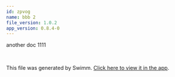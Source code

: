 ```yaml
---
id: zpvog
name: bbb 2
file_version: 1.0.2
app_version: 0.8.4-0
---
```


another doc 1111

<br/>

This file was generated by Swimm. [Click here to view it in the app](http://localhost:5000/repos/Z2l0aHViJTNBJTNBdDElM0ElM0FlcmFuLXN3aW1t/docs/zpvog).